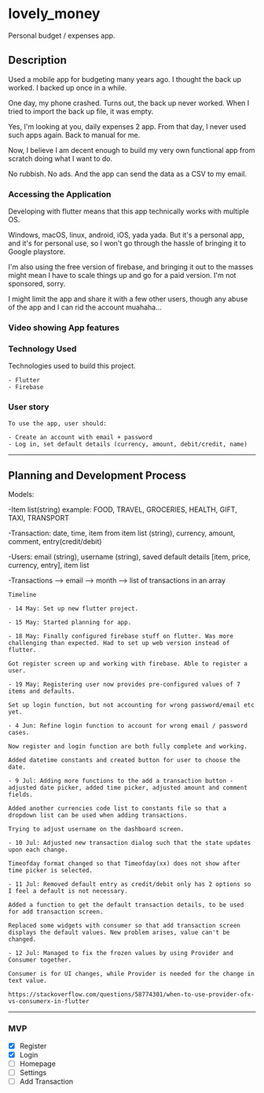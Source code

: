 # lovely_money

Personal budget / expenses app.

## Description

Used a mobile app for budgeting many years ago. I thought the back up worked. I backed up once in a while.

One day, my phone crashed. Turns out, the back up never worked. When I tried to import the back up file, it was empty.

Yes, I'm looking at you, daily expenses 2 app. From that day, I never used such apps again. Back to manual for me.

Now, I believe I am decent enough to build my very own functional app from scratch doing what I want to do.

No rubbish. No ads. And the app can send the data as a CSV to my email.

### Accessing the Application

Developing with flutter means that this app technically works with multiple OS.

Windows, macOS, linux, android, iOS, yada yada.
But it's a personal app, and it's for personal use, so I won't go through the hassle of bringing it to Google playstore.

I'm also using the free version of firebase, and bringing it out to the masses might mean I have to scale things up and go for a paid version. I'm not sponsored, sorry.

I might limit the app and share it with a few other users, though any abuse of the app and I can rid the account muahaha...

### Video showing App features

### Technology Used

Technologies used to build this project.

```
- Flutter
- Firebase

```

### User story

```
To use the app, user should:

- Create an account with email + password
- Log in, set default details (currency, amount, debit/credit, name)

```

---

## Planning and Development Process

Models:

-Item list(string) example: FOOD, TRAVEL, GROCERIES, HEALTH, GIFT, TAXI, TRANSPORT

-Transaction: date, time, item from item list (string), currency, amount, comment, entry(credit/debit)

-Users: email (string), username (string), saved default details [item, price, currency, entry], item list

-Transactions --> email --> month --> list of transactions in an array

```
Timeline

- 14 May: Set up new flutter project.

- 15 May: Started planning for app.

- 18 May: Finally configured firebase stuff on flutter. Was more challenging than expected. Had to set up web version instead of flutter.

Got register screen up and working with firebase. Able to register a user.

- 19 May: Registering user now provides pre-configured values of 7 items and defaults.

Set up login function, but not accounting for wrong password/email etc yet.

- 4 Jun: Refine login function to account for wrong email / password cases.

Now register and login function are both fully complete and working.

Added datetime constants and created button for user to choose the date.

- 9 Jul: Adding more functions to the add a transaction button - adjusted date picker, added time picker, adjusted amount and comment fields.

Added another currencies code list to constants file so that a dropdown list can be used when adding transactions.

Trying to adjust username on the dashboard screen.

- 10 Jul: Adjusted new transaction dialog such that the state updates upon each change.

Timeofday format changed so that Timeofday(xx) does not show after time picker is selected.

- 11 Jul: Removed default entry as credit/debit only has 2 options so I feel a default is not necessary.

Added a function to get the default transaction details, to be used for add transaction screen.

Replaced some widgets with consumer so that add transaction screen displays the default values. New problem arises, value can't be changed.

- 12 Jul: Managed to fix the frozen values by using Provider and Consumer together.

Consumer is for UI changes, while Provider is needed for the change in text value.

https://stackoverflow.com/questions/58774301/when-to-use-provider-ofx-vs-consumerx-in-flutter

```

---

### MVP

- [x] Register
- [x] Login
- [ ] Homepage
- [ ] Settings
- [ ] Add Transaction